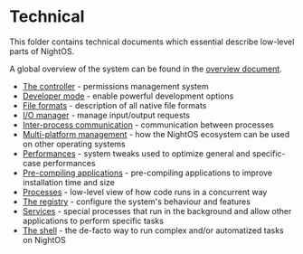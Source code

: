 # Technical

This folder contains technical documents which essential describe low-level parts of NightOS.

A global overview of the system can be found in the [overview document](overview.md).

- [The controller](controller.md) - permissions management system
- [Developer mode](dev-mode.md) - enable powerful development options
- [File formats](file-formats.md) - description of all native file formats
- [I/O manager](io-manager.md) - manage input/output requests
- [Inter-process communication](ipc.md) - communication between processes
- [Multi-platform management](multi-platform.md) - how the NightOS ecosystem can be used on other operating systems
- [Performances](performances.md) - system tweaks used to optimize general and specific-case performances
- [Pre-compiling applications](pre-compiling.md) - pre-compiling applications to improve installation time and size
- [Processes](processes.md) - low-level view of how code runs in a concurrent way
- [The registry](registry.md) - configure the system's behaviour and features
- [Services](services.md) - special processes that run in the background and allow other applications to perform specific tasks
- [The shell](shell.md) - the de-facto way to run complex and/or automatized tasks on NightOS

